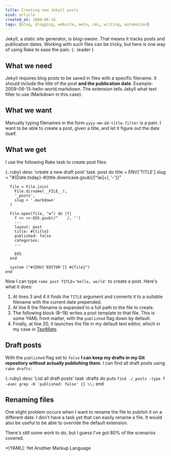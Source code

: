 ```yaml
---
title: Creating new Jekyll posts
kind: article
created_at: 2009-06-16
tags: [blog, blogging, website, meta, cms, writing, automation]
---
```

Jekyll, a static site generator, is *blog-aware*. That means it tracks posts
and publication dates. Working with such files can be tricky, but here is one
way of using Rake to ease the pain.
{: .leader }

## What we need

Jekyll requires blog posts to be saved in files with a specific filename. It
should include the title of the post **and the publication date**. Example:
2009-06-15-hello-world.markdown. The extension tells Jekyll what text filter
to use (Markdown in this case).

## What we want

Manually typing filenames in the form `yyyy-mm-dd-title.filter` is a
pain. I want to be able to create a post, given a title, and let it figure out
the date itself.

## What we get

I use the following Rake task to create post files:

{:.ruby}
    desc 'create a new draft post'
    task :post do
      title = ENV['TITLE']
      slug = "#{Date.today}-#{title.downcase.gsub(/[^\w]+/, '-')}"

      file = File.join(
        File.dirname(__FILE__),
        '_posts',
        slug + '.markdown'
      )

      File.open(file, "w") do |f|
        f << <<-EOS.gsub(/^    /, '')
        ---
        layout: post
        title: #{title}
        published: false
        categories:
        ---

        EOS
      end

      system ("#{ENV['EDITOR']} #{file}")
    end

Now I can type `rake post TITLE='hello, world'` to create a post. Here's what
it does:

1. At lines 3 and 4 it finds the `TITLE` argument and converts it to a
   suitable filename with the current date prepended.
2. At line 6 the filename is expanded to a full path to the file to create.
3. The following block (8–18) writes a post template to that file. This is
   some YAML front matter, with the `published` flag down by default.
4. Finally, at line 20, it launches the file in my default text editor,
   which in my case in [TextMate][1].

## Draft posts

With the `published` flag set to `false` **I can keep my drafts in my Git
repository without actually publishing them**. I can find all draft posts
using `rake drafts`:

{:.ruby}
    desc 'List all draft posts'
    task :drafts do
      puts `find ./_posts -type f -exec grep -H 'published: false' {} \\;`
    end

## Renaming files

One slight problem occurs when I want to rename the file to publish it on a
different date. I don't have a task yet that can easily rename a file. It
would also be useful to be able to override the default extension.

There's still some work to do, but I guess I've got 80% of the scenarios
covered.

*[YAML]: Yet Another Markup Language

[1]: http://macromates.com "TextMate is my favourite text editor"